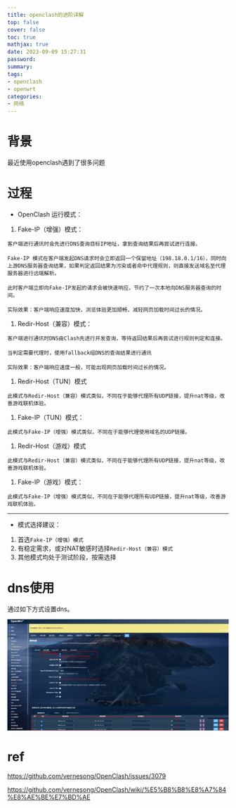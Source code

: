 ```yaml
---
title: openclash的进阶详解
top: false
cover: false
toc: true
mathjax: true
date: 2023-09-09 15:27:31
password:
summary:
tags:
- openclash
- openwrt
categories:
- 网络
---
```


# 背景

最近使用openclash遇到了很多问题



# 过程

- OpenClash 运行模式：

1. Fake-IP（增强）模式：

```
客户端进行通讯时会先进行DNS查询目标IP地址，拿到查询结果后再尝试进行连接。

Fake-IP 模式在客户端发起DNS请求时会立即返回一个保留地址（198.18.0.1/16），同时向上游DNS服务器查询结果，如果判定返回结果为污染或者命中代理规则，则直接发送域名至代理服务器进行远端解析。

此时客户端立即向Fake-IP发起的请求会被快速响应，节约了一次本地向DNS服务器查询的时间。

实际效果：客户端响应速度加快，浏览体验更加顺畅，减轻网页加载时间过长的情况。
```

1. Redir-Host（兼容）模式：

```
客户端进行通讯时DNS由Clash先进行并发查询，等待返回结果后再尝试进行规则判定和连接。

当判定需要代理时，使用fallback组DNS的查询结果进行通讯

实际效果：客户端响应速度一般，可能出现网页加载时间过长的情况。
```



1. Redir-Host（TUN）模式

```
此模式与Redir-Host（兼容）模式类似，不同在于能够代理所有UDP链接，提升nat等级，改善游戏联机体验。
```



1. Fake-IP（TUN）模式：

```
此模式与Fake-IP（增强）模式类似，不同在于能够代理使用域名的UDP链接。
```



1. Redir-Host（游戏）模式

```
此模式与Redir-Host（兼容）模式类似，不同在于能够代理所有UDP链接，提升nat等级，改善游戏联机体验。
```

1. Fake-IP（游戏）模式：

```
此模式与Fake-IP（增强）模式类似，不同在于能够代理所有UDP链接，提升nat等级，改善游戏联机体验。
```



------

- 模式选择建议：

1. 首选`Fake-IP（增强）模式`
2. 有稳定需求，或对NAT敏感时选择`Redir-Host（兼容）模式`
3. 其他模式均处于测试阶段，按需选择



# dns使用

通过如下方式设置dns。

![refs/heads/master/image-20230924135537598](https://raw.githubusercontent.com/kengerlwl/kengerlwl.github.io/refs/heads/master/image/dcbf708235ccb7410a7dabaf4b4d275c/e08ae1b99c500569ed648b7ab1742d73.png)



# ref



https://github.com/vernesong/OpenClash/issues/3079







https://github.com/vernesong/OpenClash/wiki/%E5%B8%B8%E8%A7%84%E8%AE%BE%E7%BD%AE
